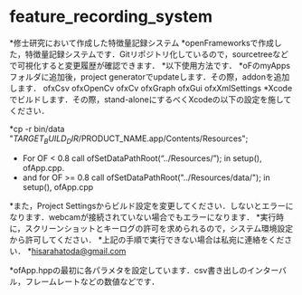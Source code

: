 # feature_recording_system
*修士研究において作成した特徴量記録システム
*openFrameworksで作成した，特徴量記録システムです．Gitリポジトリ化しているので，sourcetreeなどで可視化すると変更履歴が確認できます．
*以下使用方法です．
*oFのmyAppsフォルダに追加後，project generatorでupdateします．その際，addonを追加します．
 ofxCsv
 ofxOpenCv
 ofxCv
 ofxGraph
 ofxGui
 ofxXmlSettings
*Xcodeでビルドします．その際，stand-aloneにするべくXcodeの以下の設定を施してください．

*cp -r bin/data "$TARGET_BUILD_DIR/$PRODUCT_NAME.app/Contents/Resources";
* For OF < 0.8 call ofSetDataPathRoot(“../Resources/”); in setup(), ofApp.cpp.
* and for OF >= 0.8 call ofSetDataPathRoot("../Resources/data/"); in setup(), ofApp.cpp

*また，Project Settingsからビルド設定を変更してください．しないとエラーになります．webcamが接続されていない場合でもエラーになります．
*実行時に，スクリーンショットとキーログの許可を求められるので，システム環境設定から許可してください．
*上記の手順で実行できない場合は私宛に連絡をください．
*hisarahatoda@gmail.com

*ofApp.hppの最初に各パラメタを設定しています．csv書き出しのインターバル，フレームレートなどの数値などです．
